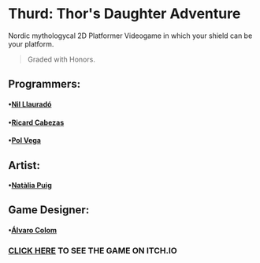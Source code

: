 # Thurd: Thor's Daughter Adventure
Nordic mythologycal 2D Platformer Videogame in which your shield can be your platform.
>Graded with Honors.


## Programmers:
####   •[Nil Llauradó](https://twitter.com/BokerGameDev)
####   •[Ricard Cabezas](https://twitter.com/RicardCabezas)
####   •[Pol Vega](https://pol-vega.webnode.com)

## Artist:
####   •[Natàlia Puig](https://www.artstation.com/ntwilight)

## Game Designer:
####   •[Álvaro Colom](https://alvaro-trikyname-colom.webnode.es)


### [CLICK HERE](https://pol-vega.itch.io/thrud-thors-daughter-adventure) TO SEE THE GAME ON ITCH.IO